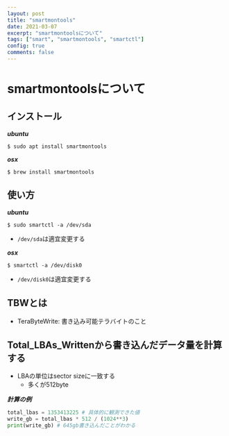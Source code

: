 ```yaml
---
layout: post
title: "smartmontools"
date: 2021-03-07
excerpt: "smartmontoolsについて"
tags: ["smart", "smartmontools", "smartctl"]
config: true
comments: false
---
```


# smartmontoolsについて

## インストール

***ubuntu***
```console
$ sudo apt install smartmontools
```

***osx***
```console
$ brew install smartmontools
```

## 使い方

***ubuntu***
```console
$ sudo smartctl -a /dev/sda
```
 - `/dev/sda`は適宜変更する

***osx***
```console
$ smartctl -a /dev/disk0
```
 - `/dev/disk0`は適宜変更する

## TBWとは
 - TeraByteWrite: 書き込み可能テラバイトのこと

## Total_LBAs_Writtenから書き込んだデータ量を計算する
 - LBAの単位はsector sizeに一致する
   - 多くが512byte

***計算の例***
```python
total_lbas = 1353413225 # 具体的に観測できた値
write_gb = total_lbas * 512 / (1024**3)
print(write_gb) # 645gb書き込んだことがわかる
```
